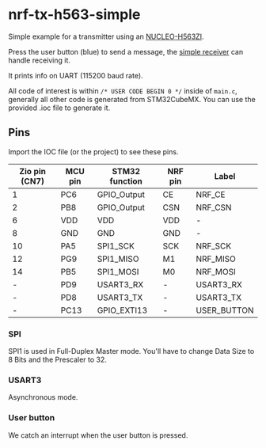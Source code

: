 # nrf-tx-h563-simple
Simple example for a transmitter using an [NUCLEO-H563ZI](https://www.st.com/resource/en/user_manual/um3115-stm32h5-nucleo144-board-mb1404-stmicroelectronics.pdf).

Press the user button (blue) to send a message, the [simple receiver](https://github.com/LiU-SeeGoals/nRF24L01P-lib/tree/main/examples/nrf-rx-h755-simple) can handle receiving it.

It prints info on UART (115200 baud rate).

All code of interest is within `/* USER CODE BEGIN 0 */` inside of `main.c`, generally all other code is generated from STM32CubeMX. You can use the provided .ioc file to generate it.

## Pins
Import the IOC file (or the project) to see these pins.

| Zio pin (CN7) | MCU pin | STM32 function | NRF pin | Label       |
|---------------|---------|----------------|---------|-------------|
| 1             | PC6     | GPIO_Output    | CE      | NRF_CE      |
| 2             | PB8     | GPIO_Output    | CSN     | NRF_CSN     |
| 6             | VDD     | VDD            | VDD     | -           |
| 8             | GND     | GND            | GND     | -           |
| 10            | PA5     | SPI1_SCK       | SCK     | NRF_SCK     |
| 12            | PG9     | SPI1_MISO      | M1      | NRF_MISO    |
| 14            | PB5     | SPI1_MOSI      | M0      | NRF_MOSI    |
| -             | PD9     | USART3_RX      | -       | USART3_RX   |
| -             | PD8     | USART3_TX      | -       | USART3_TX   |
| -             | PC13    | GPIO_EXTI13    | -       | USER_BUTTON |

### SPI
SPI1 is used in Full-Duplex Master mode. You'll have to change Data Size to 8 Bits and the Prescaler to 32.

### USART3
Asynchronous mode.

### User button
We catch an interrupt when the user button is pressed.
